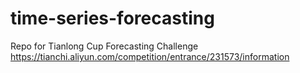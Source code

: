 # time-series-forecasting

Repo for Tianlong Cup Forecasting Challenge
https://tianchi.aliyun.com/competition/entrance/231573/information
